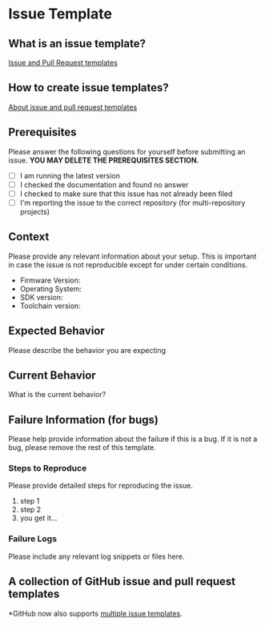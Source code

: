 # Issue Template

## What is an issue template?

[Issue and Pull Request templates](https://blog.github.com/2016-02-17-issue-and-pull-request-templates/)

## How to create issue templates?

[About issue and pull request templates](https://help.github.com/en/github/building-a-strong-community/about-issue-and-pull-request-templates)

## Prerequisites

Please answer the following questions for yourself before submitting an issue. **YOU MAY DELETE THE PREREQUISITES SECTION.**

- [ ] I am running the latest version
- [ ] I checked the documentation and found no answer
- [ ] I checked to make sure that this issue has not already been filed
- [ ] I'm reporting the issue to the correct repository (for multi-repository projects)

## Context

Please provide any relevant information about your setup. This is important in case the issue is not reproducible except for under certain conditions.

* Firmware Version:
* Operating System:
* SDK version:
* Toolchain version:

## Expected Behavior

Please describe the behavior you are expecting

## Current Behavior

What is the current behavior?

## Failure Information (for bugs)

Please help provide information about the failure if this is a bug. If it is not a bug, please remove the rest of this template.

### Steps to Reproduce

Please provide detailed steps for reproducing the issue.

1. step 1
2. step 2
3. you get it...

### Failure Logs

Please include any relevant log snippets or files here.

## A collection of GitHub issue and pull request templates

*GitHub now also supports [multiple issue templates](https://help.github.com/articles/about-issue-and-pull-request-templates/).
